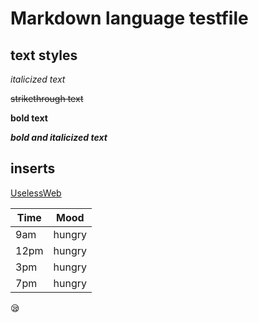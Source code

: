 Markdown language testfile
=========
text styles
----------

_italicized text_

~~strikethrough text~~

__bold text__

___bold and italicized text___

## inserts ##

[UselessWeb](https://theuselessweb.com "for when you're bored")	

Time | Mood
---- | ----
9am  | hungry
12pm | hungry
3pm  | hungry
7pm  | hungry
	
:sleepy:
